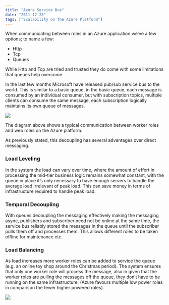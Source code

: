 ```yaml
---
title: "Azure Service Bus"
date: "2011-12-28"
tags: ["Scalability on the Azure Platform"]
---
```


When communicating between roles in an Azure application we’ve a few options; to name a few:

- Http
- Tcp
- Queues

While Http and Tcp are tried and trusted they do come with some limitations that queues help overcome.

In the last few months Microsoft have released pub/sub service bus to the world. This is similar to a basic queue, in the basic queue, each message is consumed by an individual consumer, but with subscription topics, multiple clients can consume the same message, each subscription logically maintains its own queue of messages.

![](/images/./image.axd?picture=image_thumb_143.png)

The diagram above shows a typical communication between worker roles and web roles on the Azure platform.

As previously stated, this decoupling has several advantages over direct messaging.

### Load Leveling

In the system the load can vary over time, where the amount of effort in processing the mid-tier business logic remains somewhat constant, with the queue in place it’s only necessary to have enough servers to handle the average load irrelevant of peak load. This can save money in terms of infrastructure required to handle peak load.

### Temporal Decoupling

With queues decoupling the messaging effectively making the messaging async, publishers and subscriber need not be online at the same time, the service bus reliably stored the messages in the queue until the subscriber pulls them off and processes them. This allows different roles to be taken offline for maintenance etc.

### Load Balancing

As load increases more worker roles can be added to service the queue (e.g. an online toy shop around the Christmas period). The system ensures that only one worker role will process the message, also in given that the worker roles are pulling the messages off the queue, they don’t have to be running on the same infrastructure, (Azure favours multiple low power roles in comparison the fewer higher powered roles).

![](/images/./image.axd?picture=image_thumb_144.png)
